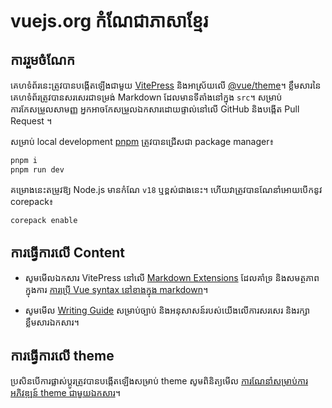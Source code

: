 # vuejs.org កំណែជាភាសាខ្មែរ

## ការរួមចំណែក

គេហទំព័រនេះត្រូវបានបង្កើតឡើងជាមួយ [VitePress](https://github.com/vuejs/vitepress) និងអាស្រ័យលើ [@vue/theme](https://github.com/vuejs/vue-theme)។ ខ្លឹមសារនៃគេហទំព័រត្រូវបានសរសេរជាទម្រង់ Markdown ដែលមានទីតាំងនៅក្នុង `src`។ សម្រាប់ការកែសម្រួលសាមញ្ញ អ្នកអាចកែសម្រួលឯកសារដោយផ្ទាល់នៅលើ GitHub និងបង្កើត Pull Request ។

សម្រាប់ local development [pnpm](https://pnpm.io/) ត្រូវបានជ្រើសជា package manager៖

```bash
pnpm i
pnpm run dev
```

គម្រោងនេះតម្រូវឱ្យ Node.js មានកំណែ `v18` ឬខ្ពស់ជាងនេះ។ ហើយវាត្រូវបានណែនាំអោយបើកនូវ corepack៖

```bash
corepack enable
```

## ការធ្វើការលើ​ Content

- សូមមើលឯកសារ VitePress នៅលើ [Markdown Extensions](https://vitepress.dev/guide/markdown) ដែលគាំទ្រ និងសមត្ថភាពក្នុងការ [ការប្រើ Vue syntax នៅខាងក្នុង markdown](https://vitepress.dev/guide/using-vue)។

- សូមមើល [Writing Guide](https://github.com/vuejs/docs/blob/main/.github/contributing/writing-guide.md) សម្រាប់ច្បាប់ និងអនុសាសន៍របស់យើងលើការសរសេរ និងរក្សាខ្លឹមសារឯកសារ។
  
## ការធ្វើការលើ theme

ប្រសិនបើការផ្លាស់ប្តូរត្រូវបានបង្កើតឡើងសម្រាប់ theme សូមពិនិត្យមើល [ការណែនាំសម្រាប់ការអភិវឌ្ឍន៍ theme ជាមួយឯកសារ](https://github.com/vuejs/vue-theme#developing-with-real-content)។
